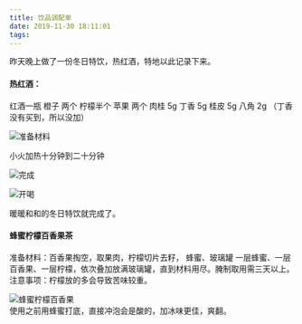 ```yaml
---
title: 饮品调配单
date: 2019-11-30 18:11:01
tags:
---
```

昨天晚上做了一份冬日特饮，热红酒，特地以此记录下来。
#### 热红酒：
红酒一瓶 橙子 两个 柠檬半个 苹果 两个 肉桂 5g 丁香 5g 桂皮 5g 八角 2g （丁香没有买到，所以没加）

![准备材料](IMG_20191129_210345.jpg)

小火加热十分钟到二十分钟

![完成](wechat_20191130181737.jpg)

![开喝](IMG_20191129_212306.jpg)

暖暖和和的冬日特饮就完成了。


#### 蜂蜜柠檬百香果茶
     
准备材料：百香果掏空，取果肉，柠檬切片去籽， 蜂蜜、玻璃罐
一层蜂蜜、一层百香果、一层柠檬，依次叠加放满玻璃罐，直到材料用尽。腌制取用需三天以上。
注意事项：柠檬放的多会导致苦味较重。

![蜂蜜柠檬百香果](IMG_20191207.jpg)     
使用之前用蜂蜜打底，直接冲泡会是酸的，加冰味更佳，爽翻。
